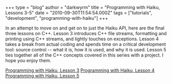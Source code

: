 +++
type = "blog"
author = "darkwyrm"
title = "Programming with Haiku, Lessons 3-5"
date = "2010-09-30T11:54:54.000Z"
tags = ["tutorials", "development", "programming-with-haiku"]
+++

In an attempt to move on and get on to just the Haiku API, here are the final three lessons on C++. Lesson 3 introduces C++ file streams, formatting and printing using C++ streams, and lightly touches on exceptions. Lesson 4 takes a break from actual coding and spends time on a critical development tool: source control -- what it is, how it is used, and why it is used. Lesson 5 ties together all of the C++ concepts covered in this series with a project. I hope you enjoy them.


<a href="http://darkwyrm.beemulated.net/downloads/PWHaiku/Programming%20with%20Haiku%20Lesson%203.pdf">Programming with Haiku, Lesson 3</a>
<a href="http://darkwyrm.beemulated.net/downloads/PWHaiku/Programming%20with%20Haiku%20Lesson%204.pdf">Programming with Haiku, Lesson 4</a>
<a href="http://darkwyrm.beemulated.net/downloads/PWHaiku/Programming%20with%20Haiku%20Lesson%205.pdf">Programming with Haiku, Lesson 5</a>